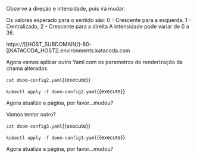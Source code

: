 Observe a direção e intensidade, pois irá mudar.

Os valores esperado para o sentido são: 0 - Crescente para a esquerda, 1 - Centralizado, 2 - Crescente para a direita
A intensidade pode variar de 0 a 36.

https://[[HOST_SUBDOMAIN]]-80-[[KATACODA_HOST]].environments.katacoda.com

Agora vamos aplicar outro Yaml com os parametros de renderização da chama alterados.

`cat doom-config2.yaml`{{execute}}

`kubectl apply -f doom-config2.yaml`{{execute}}

Agora atualize a página, por favor...mudou?

Vamos tentar outro?

`cat doom-config3.yaml`{{execute}}

`kubectl apply -f doom-config3.yaml`{{execute}}

Agora atualize a página, por favor...mudou?
